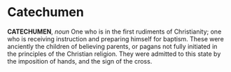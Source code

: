 # Catechumen

**CATECHUMEN**, _noun_ One who is in the first rudiments of Christianity; one who is receiving instruction and preparing himself for baptism. These were anciently the children of believing parents, or pagans not fully initiated in the principles of the Christian religion. They were admitted to this state by the imposition of hands, and the sign of the cross.